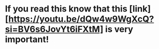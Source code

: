 # If you read this know that this [link][https://youtu.be/dQw4w9WgXcQ?si=BV6s6JovYt6iFXtM] is very important!

